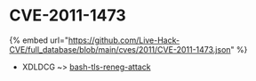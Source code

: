 # CVE-2011-1473
{% embed url="https://github.com/Live-Hack-CVE/full_database/blob/main/cves/2011/CVE-2011-1473.json" %}

* XDLDCG ~> [bash-tls-reneg-attack](https://www.alice-snow.ru/2011/database/cve-2011-1473/bash-tls-reneg-attack-xdldcg)